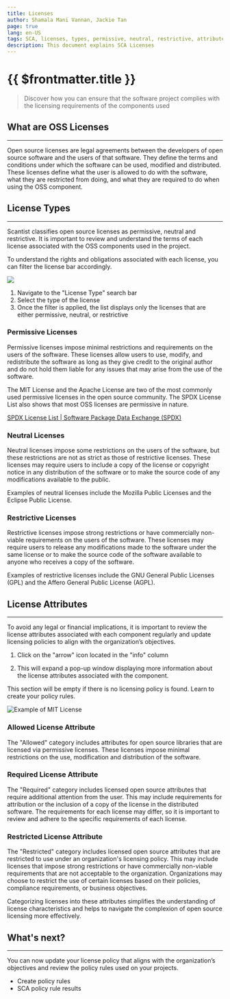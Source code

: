 ```yaml
---
title: Licenses
author: Shamala Mani Vannan, Jackie Tan
page: true
lang: en-US
tags: SCA, licenses, types, permissive, neutral, restrictive, attributes
description: This document explains SCA Licenses
---
```


<ClientOnly>

# {{ $frontmatter.title }}

> Discover how you can ensure that the software project complies with the licensing requirements of the components used

## What are OSS Licenses

<hr class="thick" />

Open source licenses are legal agreements between the developers of open source software and the users of that software. They define the terms and conditions under which the software can be used, modified and distributed. These licenses define what the user is allowed to do with the software, what they are restricted from doing, and what they are required to do when using the OSS component.

## License Types

<hr class="thick" />

Scantist classifies open source licenses as permissive, neutral and restrictive. It is important to review and understand the terms of each license associated with the OSS components used in the project.

To understand the rights and obligations associated with each license, you can filter the license bar accordingly.

<img src="/images/SCA/SCA-Licenses-1.png" />
<ol>
    <li>Navigate to the "License Type" search bar</li>
    <li>Select the type of the license</li>
    <li>Once the filter is applied, the list displays only the licenses that are either permissive, neutral, or restrictive</li>
</ol>

### Permissive Licenses

Permissive licenses impose minimal restrictions and requirements on the users of the software. These licenses allow users to use, modify, and redistribute the software as long as they give credit to the original author and do not hold them liable for any issues that may arise from the use of the software.

The MIT License and the Apache License are two of the most commonly used permissive licenses in the open source community. The SPDX License List also shows that most OSS licenses are permissive in nature.

[SPDX License List | Software Package Data Exchange (SPDX)](https://spdx.org/licenses)

### Neutral Licenses

Neutral licenses impose some restrictions on the users of the software, but these restrictions are not as strict as those of restrictive licenses. These licenses may require users to include a copy of the license or copyright notice in any distribution of the software or to make the source code of any modifications available to the public.

Examples of neutral licenses include the Mozilla Public Licenses and the Eclipse Public License.

### Restrictive Licenses

Restrictive licenses impose strong restrictions or have commercially non-viable requirements on the users of the software. These licenses may require users to release any modifications made to the software under the same license or to make the source code of the software available to anyone who receives a copy of the software.

Examples of restrictive licenses include the GNU General Public Licenses (GPL) and the Affero General Public License (AGPL).

## License Attributes

<hr class="thick" />

To avoid any legal or financial implications, it is important to review the license attributes associated with each component regularly and update licensing policies to align with the organization’s objectives.

1. Click on the "arrow" icon located in the "info" column

2. This will expand a pop-up window displaying more information about the license attributes associated with the component.

This section will be empty if there is no licensing policy is found. Learn to create your policy rules.

![Example of MIT License](/images/SCA/SCA-Licenses-2.png)

### Allowed License Attribute

The "Allowed" category includes attributes for open source libraries that are licensed via permissive licenses. These licenses impose minimal restrictions on the use, modification and distribution of the software.

### Required License Attribute

The "Required" category includes licensed open source attributes that require additional attention from the user. This may include requirements for attribution or the inclusion of a copy of the license in the distributed software. The requirements for each license may differ, so it is important to review and adhere to the specific requirements of each license.

### Restricted License Attribute

The "Restricted" category includes licensed open source attributes that are restricted to use under an organization's licensing policy. This may include licenses that impose strong restrictions or have commercially non-viable requirements that are not acceptable to the organization. Organizations may choose to restrict the use of certain licenses based on their policies, compliance requirements, or business objectives.

Categorizing licenses into these attributes simplifies the understanding of license characteristics and helps to navigate the complexion of open source licensing more effectively.

## What's next?

<hr class="thick" />

You can now update your license policy that aligns with the organization’s objectives and review the policy rules used on your projects.

- Create policy rules
- SCA policy rule results

</ClientOnly>
